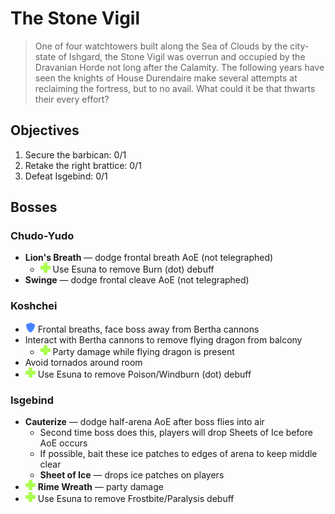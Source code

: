 # The Stone Vigil

> One of four watchtowers built along the Sea of Clouds by the city-state of Ishgard, the Stone Vigil was overrun and occupied by the Dravanian Horde not long after the Calamity. The following years have seen the knights of House Durendaire make several attempts at reclaiming the fortress, but to no avail. What could it be that thwarts their every effort?

## Objectives

1. Secure the barbican: 0/1
2. Retake the right brattice:  0/1
3. Defeat Isgebind: 0/1

## Bosses

### Chudo-Yudo

- **Lion's Breath** — dodge frontal breath AoE (not telegraphed)
    - ![](/assets/icons/role-healer.png) Use Esuna to remove Burn (dot) debuff
- **Swinge** — dodge frontal cleave AoE (not telegraphed)

### Koshchei

- ![](/assets/icons/role-tank.png) Frontal breaths, face boss away from Bertha cannons
- Interact with Bertha cannons to remove flying dragon from balcony
    - ![](/assets/icons/role-healer.png) Party damage while flying dragon is present
- Avoid tornados around room
- ![](/assets/icons/role-healer.png) Use Esuna to remove Poison/Windburn (dot) debuff

### Isgebind

- **Cauterize** — dodge half-arena AoE after boss flies into air
    - Second time boss does this, players will drop Sheets of Ice before AoE occurs
    - If possible, bait these ice patches to edges of arena to keep middle clear
    - **Sheet of Ice** — drops ice patches on players
- ![](/assets/icons/role-healer.png) **Rime Wreath** — party damage
- ![](/assets/icons/role-healer.png) Use Esuna to remove Frostbite/Paralysis debuff
